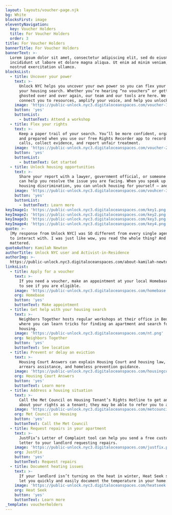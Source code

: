```yaml
---
layout: layouts/voucher-page.njk
bg: White
blocksFirst: image
eleventyNavigation:
  key: Voucher Holders
  title: For Voucher Holders
  order: 3
title: For Voucher Holders
bannerTitle: For Voucher Holders
bannerText: >-
  Lorem ipsum dolor sit amet, consectetur adipiscing elit, sed do eiusmod tempor
  incididunt ut labore et dolore magna aliqua. Ut enim ad minim veniam, quis
  nostrud exercitation ullamco.
blocksList:
  - title: Uncover your power
    text: >-
      Unlock NYC helps you uncover your own power so you can flex your rights on
      your housing search. Whether you’re hearing “no vouchers” or getting
      ghosted over and over again, our team and our tools are here. We can
      connect you to resources, amplify your voice, and help you unlock housing.
    image: 'https://public-unlock.nyc3.digitaloceanspaces.com/voucher-1.png'
    button: 'yes'
    buttonList:
      - buttonText: Attend a workshop
  - title: Flex your rights
    text: >-
      Keep a paper trail of your search. You’ll be more confident, organized,
      and prepared when you use our free Rights Recorder app to record phone
      calls, collect evidence, and report unfair treatment.
    image: 'https://public-unlock.nyc3.digitaloceanspaces.com/voucher-2.png'
    button: 'yes'
    buttonList:
      - buttonText: Get started
  - title: Unlock housing opportunities
    text: >-
      Share your report with a lawyer, government official, or someone else who
      can help you resolve the issue you are facing. When you speak up about
      housing discrimination, you can unlock housing for yourself – and others.
    image: 'https://public-unlock.nyc3.digitaloceanspaces.com/vouhcer-3.png'
    button: 'yes'
    buttonList:
      - buttonText: Learn more
keyImage1: 'https://public-unlock.nyc3.digitaloceanspaces.com/key1.png'
keyImage2: 'https://public-unlock.nyc3.digitaloceanspaces.com/key2.png'
keyImage3: 'https://public-unlock.nyc3.digitaloceanspaces.com/key3.png'
keyImage4: 'https://public-unlock.nyc3.digitaloceanspaces.com/key4.png'
quote: >-
  [My response from Unlock NYC] was SO different from every single agency I had
  to interact with. I was just like wow, you read the whole thing? And that
  mattered.
quoteAuthor: Kamilah Newton
authorTitle: Unlock NYC user and Activist-in-Residence
authorImg: >-
  https://public-unlock.nyc3.digitaloceanspaces.com/about-kamilah-newton-headshot2.png
linksList:
  - title: Apply for a voucher
    text: >-
      If you need a voucher, make an appointment at your local Homebase location
      to see if you are eligible.
    image: 'https://public-unlock.nyc3.digitaloceanspaces.com/homebase.png'
    org: Homebase
    button: 'yes'
    buttonText: Make appointment
  - title: Get help with your housing search
    text: >-
      Neighbors Together hosts regular workshops at their office in Bed-Stuy
      where you can learn tricks for finding an apartment and search for
      housing.
    image: 'https://public-unlock.nyc3.digitaloceanspaces.com/nt.png'
    org: Neighbors Together
    button: 'yes'
    buttonText: See location
  - title: Prevent or delay an eviction
    text: >-
      Housing Court Answers can explain Housing Court and housing law, rent
      arrears assistance, and homeless prevention guidance.
    image: 'https://public-unlock.nyc3.digitaloceanspaces.com/housingcourtanswers.png'
    org: Housing Court Answers
    button: 'yes'
    buttonText: Learn more
  - title: Address a housing situation
    text: >-
      Call the Met Council on Housing Tenant’s Rights Hotline to get answers
      about your rights as a tenant; they may be able to refer you to a lawyer
    image: 'https://public-unlock.nyc3.digitaloceanspaces.com/metcouncil.png'
    org: Met Council on Housing
    button: 'yes'
    buttonText: Call the Met Council
  - title: Request repairs in your apartment
    text: >-
      JustFix’s Letter of Complaint tool can help you send a free customized
      letter to your landlord requesting repairs.
    image: 'https://public-unlock.nyc3.digitaloceanspaces.com/justfix.png'
    org: JustFix
    button: 'yes'
    buttonText: Request repairs
  - title: Document heating issues
    text: >-
      If your landlord isn’t turning on the heat in winter, Heat Seek sensors
      let you quickly and easily document the temperature in your home.
    image: 'https://public-unlock.nyc3.digitaloceanspaces.com/heatseek.png'
    org: Heat Seek
    button: 'yes'
    buttonText: Learn more
_template: voucherholders
---
```


